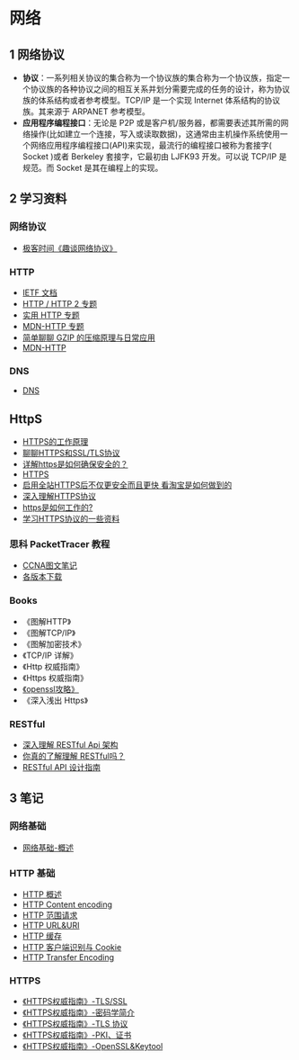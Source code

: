 # 网络

## 1 网络协议

- **协议**：一系列相关协议的集合称为一个协议族的集合称为一个协议族，指定一个协议族的各种协议之间的相互关系并划分需要完成的任务的设计，称为协议族的体系结构或者参考模型。TCP/IP 是一个实现 Internet 体系结构的协议族。其来源于 ARPANET 参考模型。
- **应用程序编程接口**：无论是 P2P 或是客户机/服务器，都需要表述其所需的网络操作(比如建立一个连接，写入或读取数据)，这通常由主机操作系统使用一个网络应用程序编程接口(API)来实现，最流行的编程接口被称为套接字( Socket )或者 Berkeley 套接字，它最初由 LJFK93 开发。可以说 TCP/IP 是规范。而 Socket 是其在编程上的实现。

## 2 学习资料

### 网络协议

- [极客时间《趣谈网络协议》](https://time.geekbang.org/column/intro/85)

### HTTP

- [IETF 文档](https://tools.ietf.org/html/)
- [HTTP / HTTP 2 专题](https://imququ.com/post/series.html)
- [实用 HTTP 专题](https://www.cnblogs.com/plokmju/tag/http/)
- [MDN-HTTP 专题](https://developer.mozilla.org/zh-CN/docs/Web/HTTP)
- [简单聊聊 GZIP 的压缩原理与日常应用](https://juejin.im/post/5b793126f265da43351d5125)
- [MDN-HTTP](https://developer.mozilla.org/zh-CN/docs/Web/HTTP)

### DNS

- [DNS](http://selfboot.cn/2015/11/05/dns_theory/)

## HttpS

- [HTTPS的工作原理](http://www.cnblogs.com/ttltry-air/archive/2012/08/20/2647898.html)
- [聊聊HTTPS和SSL/TLS协议](http://www.kuqin.com/shuoit/20141124/343419.html)
- [详解https是如何确保安全的？](https://www.sdk.cn/news/2921)
- [HTTPS](http://www.cnblogs.com/ttltry-air/archive/2012/08/20/2647898.html)
- [启用全站HTTPS后不仅更安全而且更快 看淘宝是如何做到的](http://weibo.com/p/1001603948661200565978)
- [深入理解HTTPS协议](https://juejin.im/post/5a2fbe1b51882507ae25f991)
- [https是如何工作的?](http://blog.csdn.net/dd864140130/article/details/52598107)
- [学习HTTPS协议的一些资料](https://www.jianshu.com/p/e7a7e268308e)

### 思科 PacketTracer 教程

- [CCNA图文笔记](https://www.qingsword.com/sitemap.html#ccna)
- [各版本下载](https://www.computernetworkingnotes.com/ccna-study-guide/download-packet-tracer-for-windows-and-linux.html)

### Books

- 《图解HTTP》
- 《图解TCP/IP》
- 《图解加密技术》
- 《TCP/IP 详解》
- 《Http 权威指南》
- 《Https 权威指南》
- [《openssl攻略》](http://www.ituring.com.cn/book/download/338e1e55-fd94-4ac3-9e21-e0bf04984b3f)
- 《深入浅出 Https》

### RESTful

- [深入理解 RESTful Api 架构](http://mengkang.net/620.html)
- [你真的了解理解 RESTful吗？](http://mp.weixin.qq.com/s?__biz=MzA4MjU5NTY0NA==&mid=400698271&idx=1&sn=fdf440bb68dbbca6f422c5b82d0af25d&scene=23&srcid=1123oNzjlQD4AHMT8BLQrL8c#rd)
- [RESTful API 设计指南](http://www.ruanyifeng.com/blog/2014/05/restful_api.html)

## 3 笔记

### 网络基础

- [网络基础-概述](01-Basic/网络基础-概述.md)

### HTTP 基础

- [HTTP 概述](01-Basic/HTTP_01_概述.md)
- [HTTP Content encoding](01-Basic/HTTP_02_Content_encoding_Transfer_Encoding.md)
- [HTTP 范围请求](01-Basic/HTTP_03_范围请求.md)
- [HTTP URL&URI](01-Basic/HTTP_04_URL&URI.md)
- [HTTP 缓存](01-Basic/HTTP_05_缓存.md)
- [HTTP 客户端识别与 Cookie](01-Basic/HTTP_06_客户端识别与Cookie.md)
- [HTTP Transfer Encoding](01-Basic/HTTP_07_Transfer_Encoding.md)

### HTTPS

- [《HTTPS权威指南》-TLS/SSL](01-Basic/HTTPS权威指南01-SSL&TLS.md)
- [《HTTPS权威指南》-密码学简介](01-Basic/HTTPS权威指南02-密码学简介.md)
- [《HTTPS权威指南》-TLS 协议](01-Basic/HTTPS权威指南03-TLS协议.md)
- [《HTTPS权威指南》-PKI、证书](01-Basic/HTTPS权威指南04-PKI.md)
- [《HTTPS权威指南》-OpenSSL&Keytool](01-Basic/HTTPS权威指南-OpenSSL&Keytool.md)
